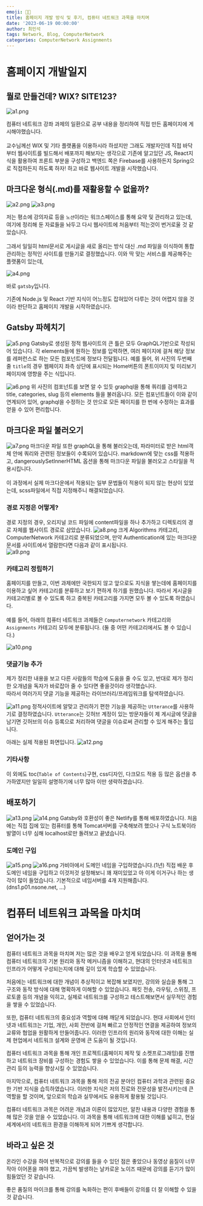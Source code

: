 ```yaml
---
emoji: 🧑‍💻
title: 홈페이지 개발 방식 및 후기, 컴퓨터 네트워크 과목을 마치며
date: '2023-06-19 00:00:00'
author: 최민석
tags: Network, Blog, ComputerNetwork
categories: ComputerNetwork Assignments
---
```

# 홈페이지 개발일지

## 뭘로 만들건데? WIX? SITE123?

![a1.png](a1.png)

컴퓨터 네트워크 강좌 과제의 일환으로 공부 내용을 정리하여 직접 만든 홈페이지에
게시해야했습니다. <br/><br/>교수님께선 WIX 및 기타 플랫폼을 이용하시라 하셨지만 
그래도 개발자인데 직접 바닥부터 웹사이트를 빌드해서 배포까지 해보자는 생각으로
기존에 알고있던 JS, React지식을 활용하여 프론트 부분을 구성하고 백엔드 쪽은 Firebase를 사용하든지
Spring으로 직접하든지 하도록 하자! 하고 바로 웹사이트 개발을 시작했습니다.


## 마크다운 형식(.md)를 재활용할 수 없을까?
![a2.png](a2.png)
![a3.png](a3.png)

저는 평소에 강의자료 등을 `노션`이라는 워크스페이스를 통해 요약 및 관리하고 있는데,
여기에 정리해 둔 자료들을 놔두고 다시 웹사이트에 처음부터 적는것이 번거로울 것 같았습니다. <br/><br/>
그래서 일일히 html문서로 게시글을 새로 올리는 방식 대신 .md 파일을 이식하여 통합관리하는
정적인 사이트를 만들기로 결정했습니다. 이와 딱 맞는 서비스를 제공해주는 플랫폼이 있는데, 

![a4.png](a4.png)

바로 `gatsby`입니다. <br/>

기존에 Node.js 및 React 기반 지식이 어느정도 잡혀있어 다루는 것이 어렵지 않을 것이라 판단하고
홈페이지 개발을 시작하였습니다.

## Gatsby 파헤치기
![a5.png](a5.png)
Gatsby로 생성된 정적 웹사이트의 큰 틀은 모두 GraphQL기반으로 작성되어 있습니다. 
각 elements들에 원하는 정보를 입력하면, 여러 페이지에 걸쳐 해당 정보를 레퍼런스로 하는
모든 컴포넌트에 정보다 전달됩니다. 예를 들어, 위 사진의 두번째 줄 `title`의 경우
웹페이지 좌측 상단에 표시되는 Home버튼의 폰트이미지 및 미리보기 페이지에 영향을 주는 식입니다.

![a6.png](a6.png)
위 사진의 컴포넌트를 보면 알 수 있듯 graphql을 통해 쿼리를 검색하고 title, categories, slug 등의 elements
들을 불러옵니다. 모든 컴포넌트들이 이와 같이 연계되어 있어, graphql을 수정하는 것 만으로 모든 페이지를
한 번에 수정하는 효과를 얻을 수 있어 편리합니다.


## 마크다운 파일 불러오기
![a7.png](a7.png)
마크다운 파일 또한 graphQL을 통해 불러오는데, 파라미터로 받은 html객체 안에 쿼리와
관련된 정보들이 수록되어 있습니다. markdown에 맞는 css를 적용하고, dangerouslySetInnerHTML 옵션을 통해
마크다운 파일을 불러오고 스타일을 적용시킵니다.<br/><br/>
이 과정에서 실제 마크다운에서 적용되는 일부 문법들이 적용이 되지 않는 현상이 있었는데, scss파일에서 직접 지정해주니 해결되었습니다.

### 경로 지정은 어떻게?
경로 지정의 경우, 오리지널 코드 파일에 content파일을 하나 추가하고 디렉토리의 경로 자체를 웹사이트 경로로 삼았습니다.
![a8.png](a8.png)
크게 Algorithms 카테고리, ComputerNetwork 카테고리로 분류되었으며, 만약 Authentication에 있는
마크다운 문서를 사이트에서 열람한다면 다음과 같이 표시됩니다.<br/>
![a9.png](a9.png)

### 카테고리 정립하기
홈페이지를 만들고, 이번 과제에만 국한되지 않고 앞으로도 지식을 쌓는데에 홈페이지를 이용하고 싶어
카테고리를 분류하고 보기 편하게 하기를 원했습니다. 따라서 게시글을 카테고리별로 볼 수 있도록 하고 중복된 카테고리를 가지면
모두 볼 수 있도록 하였습니다.<br/><br/>
예를 들어, 아래의 컴퓨터 네트워크 과제들은 `Computernetwork` 카테고리와 `Assignments` 카테고리
모두에 분류됩니다. (둘 중 어떤 카테고리에서도 볼 수 있습니다.)

![a10.png](a10.png)

### 댓글기능 추가
제가 정리한 내용을 보고 다른 사람들의 학습에 도움을 줄 수도 있고, 반대로 제가 정리한
오개념을 독자가 바로잡아 줄 수 있다면 좋을것이라 생각했습니다.<br/>
따라서 여러가지 댓글 기능을 제공하는 라이브러리/프레임워크를 탐색하였습니다.<br/>

![a11.png](a11.png)
정적사이트에 알맞고 관리하기 편한 기능을 제공하는 `Utterance`를 사용하기로 결정하였습니다.
`Utterance`는 깃허브 계정이 있는 방문자들이 제 게시글에 댓글을 남기면 깃허브의 이슈 등록으로 처리하여
댓글을 이슈로써 관리할 수 있게 해주는 툴입니다.<br/>

아래는 실제 적용된 화면입니다.
![a12.png](a12.png)

### 기타사항
이 외에도 toc(`Table of Contents`)구현, css디자인, 다크모드 적용 등 많은 옵션을 추가하였지만
일일히 설명하기에 너무 많아 이만 생략하겠습니다.

## 배포하기
![a13.png](a13.png)
![a14.png](a14.png)
Gatsby와 호환성이 좋은 Netlify를 통해 배포하였습니다. 처음에는 직접 집에 있는 컴퓨터를 통해 Tomcat서버를 구축해보려 했으나 구식 노트북이라
발열이 너무 심해 localhost로만 돌려보고 끝냈습니다.

### 도메인 구입
![a15.png](a15.png)
![a16.png](a16.png)
가비아에서 도메인 네임을 구입하였습니다.(1년) 직접 배운 후 도메인 네임을 구입하고 이것저것 설정해보니
꽤 재미있었고 아 이게 이거구나 하는 생각이 많이 들었습니다. 기본적으로 네임서버를 4개 지원해줍니다. (dns1.p01.nsone.net, ...)


# 컴퓨터 네트워크 과목을 마치며

## 얻어가는 것
컴퓨터 네트워크 과목을 마치며 저는 많은 것을 배우고 얻게 되었습니다. 이 과목을 통해 컴퓨터 네트워크의 기본 원리와 동작 메커니즘을 이해하고, 현대의 인터넷과 네트워크 인프라가 어떻게 구성되는지에 대해 깊이 있게 학습할 수 있었습니다.

처음에는 네트워크에 대한 개념이 추상적이고 복잡해 보였지만, 강의와 실습을 통해 그 구조와 동작 방식에 대해 명확하게 이해할 수 있었습니다. 패킷 전송, 라우팅, 스위칭, 프로토콜 등의 개념을 익히고, 실제로 네트워크를 구성하고 테스트해보면서 실무적인 경험을 쌓을 수 있었습니다.

또한, 컴퓨터 네트워크의 중요성과 역할에 대해 깨닫게 되었습니다. 현대 사회에서 인터넷과 네트워크는 기업, 개인, 사회 전반에 걸쳐 빠르고 안정적인 연결을 제공하여 정보의 교류와 협업을 원활하게 만들어줍니다. 이러한 인프라의 원리와 동작에 대한 이해는 실제 현업에서 네트워크 설계와 운영에 큰 도움이 될 것입니다.

컴퓨터 네트워크 과목을 통해 개인 프로젝트(홈페이지 제작 및 소켓프로그래밍)를 진행하고 네트워크 장비를 구성하는 경험도 쌓을 수 있었습니다. 이를 통해 문제 해결, 시간 관리 등의 능력을 향상시킬 수 있었습니다.

마지막으로, 컴퓨터 네트워크 과목을 통해 저의 전공 분야인 컴퓨터 과학과 관련된 중요한 기반 지식을 습득하였습니다. 이러한 지식은 저의 진로와 전문성을 발전시키는데 큰 역할을 할 것이며, 앞으로의 학습과 실무에서도 유용하게 활용될 것입니다.

컴퓨터 네트워크 과목은 어려운 개념과 이론이 많았지만, 알찬 내용과 다양한 경험을 통해 많은 것을 얻을 수 있었습니다. 이 과목을 통해 네트워크에 대한 이해를 넓히고, 현실 세계에서의 네트워크 환경을 이해하게 되어 기쁘게 생각합니다.

## 바라고 싶은 것
온라인 수강을 하여 반복적으로 강의를 들을 수 있던 점은 좋았으나 동영상 음질이 너무 작아 이어폰을 껴야 했고, 가끔씩 발생하는 날카로운 노이즈 때문에 강의를 듣기가 많이 힘들었던 것 같습니다.

좋은 품질의 마이크를 통해 강의를 녹화하는 편이 후배들이 강의를 더 잘 이해할 수 있을 것 같습니다.

```toc
```
